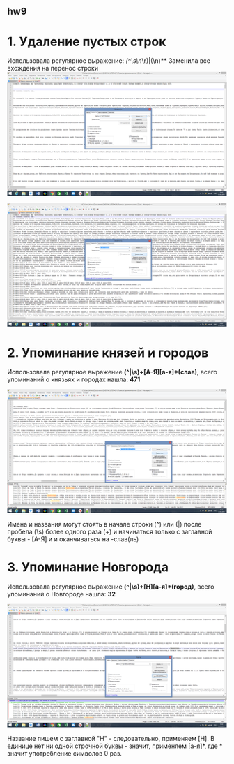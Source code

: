 ## hw9
# 1. Удаление пустых строк

Использовала регулярное выражение: **(^\s*\n*\r)|(\n)** Заменила все вхождения на перенос строки
![](https://github.com/annaeuso/hw9/blob/master/before1.png?raw=true)

![](https://github.com/annaeuso/hw9/blob/master/after1.png?raw=true)

# 2. Упоминание князей и городов

Использовала регулярное выражение **(^|\s)+[A-Я][а-я]*(слав)**, всего упоминаний о князьях и городах нашла: **471**

![](https://github.com/annaeuso/hw9/blob/master/%D0%BA%D0%BD%D1%8F%D0%B7%D1%8C%D1%8F.png?raw=true)

Имена и названия могут стоять в начале строки (\^) или (|) после пробела (\s) более одного раза (+) и начинаться только с заглавной буквы - [А-Я] и и оканчиваться на -слав(ль)

# 3. Упоминание Новгорода

Использовала регулярное выражение **(^|\s)+[Н][а-я]*(город)**, всего упоминаний о Новгороде нашла: **32**

![](https://github.com/annaeuso/hw9/blob/master/%D0%9D%D0%BE%D0%B2%D0%B3%D0%BE%D1%80%D0%BE%D0%B4.png?raw=true)

Название пишем с заглавной "Н" - следовательно, применяем [Н]. В единице нет ни одной строчной буквы - значит, применяем [а-я]*, где * значит употребление символов 0 раз. 






